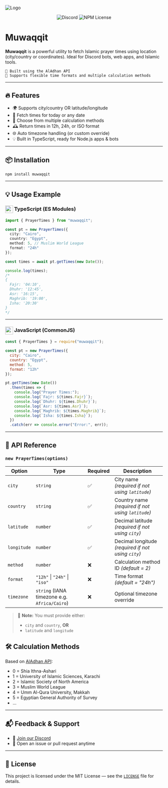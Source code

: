 
![Logo](https://i.postimg.cc/wvMNxrBh/Add-a-heading-2.png)

<div align="center">

![Discord](https://img.shields.io/discord/1006273962986188881?logo=discord&logoColor=%23fff&logoSize=auto&label=Discord&labelColor=%23505050&color=%235E6AE9&link=https%3A%2F%2Fdiscord.gg%2Fethical-programmer-s-1188398653530984539)
![NPM License](https://img.shields.io/npm/l/muwaqqit?color=5E6AE9&label=License)

</div>

# Muwaqqit

**Muwaqqit** is a powerful utility to fetch Islamic prayer times using location (city/country or coordinates). Ideal for Discord bots, web apps, and Islamic tools.

```
🕌 Built using the AlAdhan API  
🧠 Supports flexible time formats and multiple calculation methods
```

---

## 🔥 Features

- 🌍 Supports city/country OR latitude/longitude
- 📆 Fetch times for today or any date
- 🧮 Choose from multiple calculation methods
- 🕰️ Return times in 12h, 24h, or ISO format
- 🌐 Auto timezone handling (or custom override)
- 💡 Built in TypeScript, ready for Node.js apps & bots

---

## 📦 Installation

```bash
npm install muwaqqit
```

---

## 💡 Usage Example

### <img src="https://i.postimg.cc/QCWvqGLJ/typescript.png" style="height: 1.5em; vertical-align: middle;"/> TypeScript (ES Modules)

```ts
import { PrayerTimes } from "muwaqqit";

const pt = new PrayerTimes({
  city: "Cairo",
  country: "Egypt",
  method: 5, // Muslim World League
  format: "24h"
});

const times = await pt.getTimes(new Date());

console.log(times);
/*
{
  Fajr: '04:10',
  Dhuhr: '12:45',
  Asr: '16:15',
  Maghrib: '19:00',
  Isha: '20:30'
}
*/
```

---

### <img src="https://i.postimg.cc/7b8dssw8/js.png" style="height: 1.5em; vertical-align: middle;"/> JavaScript (CommonJS)

```js
const { PrayerTimes } = require("muwaqqit");

const pt = new PrayerTimes({
  city: "Cairo",
  country: "Egypt",
  method: 5,
  format: "12h"
});

pt.getTimes(new Date())
  .then(times => {
    console.log("Prayer Times:");
    console.log(`Fajr: ${times.Fajr}`);
    console.log(`Dhuhr: ${times.Dhuhr}`);
    console.log(`Asr: ${times.Asr}`);
    console.log(`Maghrib: ${times.Maghrib}`);
    console.log(`Isha: ${times.Isha}`);
  })
  .catch(err => console.error("Error:", err));
```

---

## 🧠 API Reference

### `new PrayerTimes(options)`

| Option       | Type                                 | Required | Description |
|--------------|--------------------------------------|----------|-------------|
| `city`       | `string`                             | ✅      | City name *(required if not using `latitude`)* |
| `country`    | `string`                             | ✅     | Country name *(required if not using `latitude`)* |
| `latitude`   | `number`                             | ✅    | Decimal latitude *(required if not using `city`)* |
| `longitude`  | `number`                             | ✅    | Decimal longitude *(required if not using `city`)* |
| `method`     | `number`                             | ❌       | Calculation method ID *(default = 2)* |
| `format`     | `"12h"` \| `"24h"` \| `"iso"`        | ❌       | Time format *(default = "24h")* |
| `timezone`   | `string` (IANA timezone e.g. `Africa/Cairo`) | ❌ | Optional timezone override |

> 📝 **Note:** You must provide either:
> - `city` and `country`, **OR**
> - `latitude` and `longitude`
  

## 🛠️ Calculation Methods

Based on [AlAdhan API](https://aladhan.com/prayer-times-api#GetTimings):

- 0 = Shia Ithna-Ashari
- 1 = University of Islamic Sciences, Karachi
- 2 = Islamic Society of North America
- 3 = Muslim World League
- 4 = Umm Al-Qura University, Makkah
- 5 = Egyptian General Authority of Survey
- ...

---

## 📬 Feedback & Support

- 💬 [Join our Discord](https://dsc.gg/enexus)
- 🧠 Open an issue or pull request anytime

---

## 📘 License

This project is licensed under the MIT License — see the [`LICENSE`](./LICENSE) file for details.
